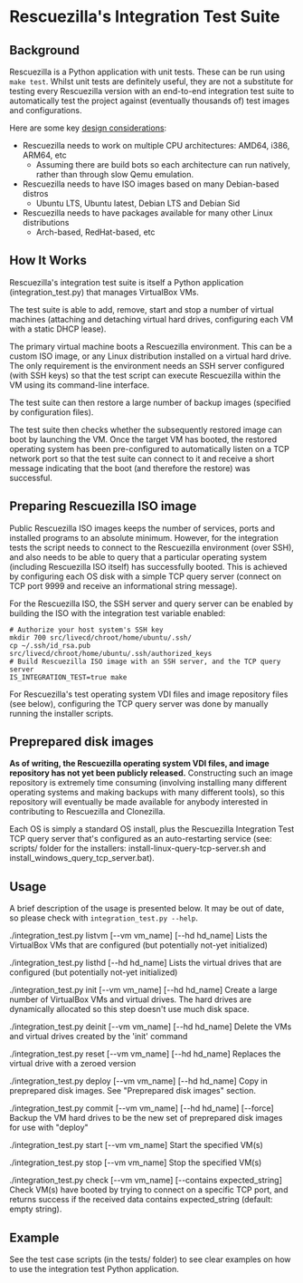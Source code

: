 # Rescuezilla's Integration Test Suite

## Background

Rescuezilla is a Python application with unit tests. These can be run using `make test`. Whilst unit tests are definitely useful, they are not a substitute for testing every Rescuezilla version with an end-to-end integration test suite to automatically test the project against (eventually thousands of) test images and configurations.

Here are some key [design considerations](https://github.com/rescuezilla/rescuezilla/issues/151):

* Rescuezilla needs to work on multiple CPU architectures: AMD64, i386, ARM64, etc
     * Assuming there are build bots so each architecture can run natively, rather than through slow Qemu emulation.
* Rescuezilla needs to have ISO images based on many Debian-based distros
     * Ubuntu LTS, Ubuntu latest, Debian LTS and Debian Sid
* Rescuezilla needs to have packages available for many other Linux distributions
     * Arch-based, RedHat-based, etc

## How It Works

Rescuezilla's integration test suite is itself a Python application (integration_test.py) that manages VirtualBox VMs.

The test suite is able to add, remove, start and stop a number of virtual machines (attaching and detaching virtual hard drives, configuring each VM with a static DHCP lease).

The primary virtual machine boots a Rescuezilla environment. This can be a custom ISO image, or any Linux distribution installed on a virtual hard drive. The only requirement is the environment needs an SSH server configured (with SSH keys) so that the test script can execute Rescuezilla within the VM using its command-line interface.

The test suite can then restore a large number of backup images (specified by configuration files).

The test suite then checks whether the subsequently restored image can boot by launching the VM. Once the target VM has booted, the restored operating system has been pre-configured to automatically listen on a TCP network port so that the test suite can connect to it and receive a short message indicating that the boot (and therefore the restore) was successful.

## Preparing Rescuezilla ISO image

Public Rescuezilla ISO images keeps the number of services, ports and installed programs to an absolute minimum. However, for the integration tests the script needs to connect to the Rescuezilla environment (over SSH), and also needs to be able to query that a particular operating system (including Rescuezilla ISO itself) has successfully booted. This is achieved by configuring each OS disk with a simple TCP query server (connect on TCP port 9999 and receive an informational string message).

For the Rescuezilla ISO, the SSH server and query server can be enabled by building the ISO with the integration test variable enabled:

```
# Authorize your host system's SSH key
mkdir 700 src/livecd/chroot/home/ubuntu/.ssh/
cp ~/.ssh/id_rsa.pub src/livecd/chroot/home/ubuntu/.ssh/authorized_keys
# Build Rescuezilla ISO image with an SSH server, and the TCP query server
IS_INTEGRATION_TEST=true make 
```

For Rescuezilla's test operating system VDI files and image repository files (see below), configuring the TCP query server was done by manually running the installer scripts.

## Preprepared disk images

**As of writing, the Rescuezilla operating system VDI files, and image repository has not yet been publicly released.** Constructing such an image repository is extremely time consuming (involving installing many different operating systems and making backups with many different tools), so this repository will eventually be made available for anybody interested in contributing to Rescuezilla and Clonezilla.

Each OS is simply a standard OS install, plus the Rescuezilla Integration Test TCP query server that's configured as an auto-restarting service (see: scripts/ folder for the installers: install-linux-query-tcp-server.sh and install_windows_query_tcp_server.bat).

## Usage

A brief description of the usage is presented below. It may be out of date, so please check with `integration_test.py --help`.

./integration_test.py listvm  [--vm vm_name] [--hd hd_name]
    Lists the VirtualBox VMs that are configured (but potentially not-yet initialized) 

./integration_test.py listhd  [--hd hd_name]
    Lists the virtual drives that are configured (but potentially not-yet initialized) 

./integration_test.py init [--vm vm_name] [--hd hd_name]
    Create a large number of VirtualBox VMs and virtual drives. The hard drives are dynamically allocated so this step doesn't use much disk space.

./integration_test.py deinit  [--vm vm_name] [--hd hd_name]
    Delete the VMs and virtual drives created by the 'init' command

./integration_test.py reset [--vm vm_name] [--hd hd_name]
    Replaces the virtual drive with a zeroed version

./integration_test.py deploy [--vm vm_name] [--hd hd_name]
    Copy in preprepared disk images. See "Preprepared disk images" section.

./integration_test.py commit [--vm vm_name] [--hd hd_name] [--force]
    Backup the VM hard drives to be the new set of preprepared disk images for use with "deploy"

./integration_test.py start [--vm vm_name]
    Start the specified VM(s)

./integration_test.py stop  [--vm vm_name]
    Stop the specified VM(s)

./integration_test.py check [--vm vm_name] [--contains expected_string]
    Check VM(s) have booted by trying to connect on a specific TCP port, and returns success if the received data contains expected_string (default: empty string).

## Example

See the test case scripts (in the tests/ folder) to see clear examples on how to use the integration test Python application.
